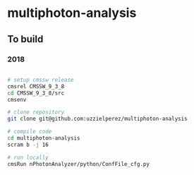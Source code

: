 # multiphoton-analysis

## To build
### 2018
```bash

# setup cmssw release
cmsrel CMSSW_9_3_8
cd CMSSW_9_3_8/src
cmsenv

# clone repository
git clone git@github.com:uzzielperez/multiphoton-analysis

# compile code
cd multiphoton-analysis
scram b -j 16

# run locally 
cmsRun nPhotonAnalyzer/python/ConfFile_cfg.py

```

